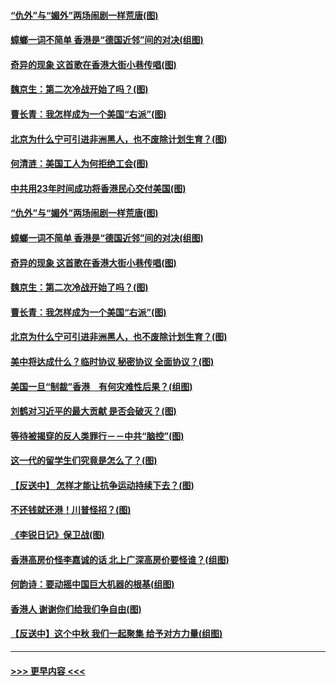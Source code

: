 #### [“仇外”与“媚外”两场闹剧一样荒唐(图)](../pages/p4/907689.md?t=09181422) 
#### [蟑螂一词不简单 香港是“德国近邻”间的对决(组图)](../pages/p4/907618.md?t=09181422) 
#### [奇异的现象 这首歌在香港大街小巷传唱(图)](../pages/p4/907583.md?t=09181422) 
#### [魏京生：第二次冷战开始了吗？(图)](../pages/p4/907581.md?t=09181422) 
#### [曹长青：我怎样成为一个美国“右派”(图)](../pages/p4/907580.md?t=09181422) 
#### [北京为什么宁可引进非洲黑人，也不废除计划生育？(图)](../pages/p4/907577.md?t=09181422) 
#### [何清涟：美国工人为何拒绝工会(图)](../pages/p4/907701.md?t=09181422) 
#### [中共用23年时间成功将香港民心交付美国(图)](../pages/p4/907698.md?t=09181422) 
#### [“仇外”与“媚外”两场闹剧一样荒唐(图)](../pages/p4/907689.md?t=09181422) 
#### [蟑螂一词不简单 香港是“德国近邻”间的对决(组图)](../pages/p4/907618.md?t=09181422) 
#### [奇异的现象 这首歌在香港大街小巷传唱(图)](../pages/p4/907583.md?t=09181422) 
#### [魏京生：第二次冷战开始了吗？(图)](../pages/p4/907581.md?t=09181422) 
#### [曹长青：我怎样成为一个美国“右派”(图)](../pages/p4/907580.md?t=09181422) 
#### [北京为什么宁可引进非洲黑人，也不废除计划生育？(图)](../pages/p4/907577.md?t=09181422) 
#### [美中将达成什么？临时协议 秘密协议 全面协议？(图)](../pages/p4/907576.md?t=09181422) 
#### [美国一旦“制裁”香港　有何灾难性后果？(组图)](../pages/p4/907575.md?t=09181422) 
#### [刘鹤对习近平的最大贡献 是否会破灭？(图)](../pages/p4/907509.md?t=09181422) 
#### [等待被揭穿的反人类罪行－－中共“脑控”(图)](../pages/p4/907167.md?t=09181422) 
#### [这一代的留学生们究竟是怎么了？(图)](../pages/p4/907473.md?t=09181422) 
#### [【反送中】 怎样才能让抗争运动持续下去？(图)](../pages/p4/907466.md?t=09181422) 
#### [不还钱就还港！川普怪招？(图)](../pages/p4/907474.md?t=09181422) 
#### [《李锐日记》保卫战(图)](../pages/p4/907465.md?t=09181422) 
#### [香港高房价怪李嘉诚的话 北上广深高房价要怪谁？(组图)](../pages/p4/907471.md?t=09181422) 
#### [何韵诗：要动摇中国巨大机器的根基(组图)](../pages/p4/907469.md?t=09181422) 
#### [香港人 谢谢你们给我们争自由(图)](../pages/p4/907402.md?t=09181422) 
#### [【反送中】这个中秋 我们一起聚集 给予对方力量(组图)](../pages/p4/907401.md?t=09181422) 

----
#### [ >>> 更早内容 <<< ](../indexes/p4-earlier.md)
